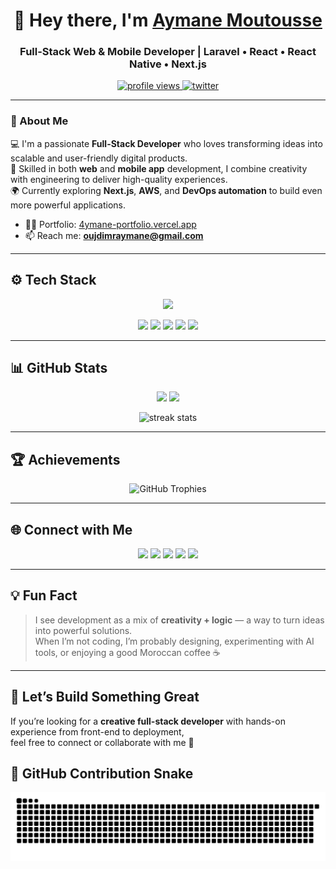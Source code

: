 <h1 align="center">👋 Hey there, I'm <a href="https://4ymane-portfolio.vercel.app" target="_blank">Aymane Moutousse</a></h1>
<h3 align="center">Full-Stack Web & Mobile Developer | Laravel • React • React Native • Next.js</h3>

<p align="center">
  <a href="https://github.com/AYMANEMTS">
    <img src="https://komarev.com/ghpvc/?username=AYMANEMTS&label=Profile%20views&color=0e75b6&style=flat-square" alt="profile views" />
  </a>
  <a href="https://twitter.com/aymanemtsx">
    <img src="https://img.shields.io/twitter/follow/aymanemtsx?logo=twitter&style=flat-square" alt="twitter" />
  </a>
</p>

---

### 🧠 About Me
💻 I'm a passionate **Full-Stack Developer** who loves transforming ideas into scalable and user-friendly digital products.  
🚀 Skilled in both **web** and **mobile app** development, I combine creativity with engineering to deliver high-quality experiences.  
🌍 Currently exploring **Next.js**, **AWS**, and **DevOps automation** to build even more powerful applications.  

- 👨‍💻 Portfolio: [4ymane-portfolio.vercel.app](https://4ymane-portfolio.vercel.app)  
- 📫 Reach me: **oujdimraymane@gmail.com**

---

## ⚙️ Tech Stack

<p align="center">
  <img src="https://skillicons.dev/icons?i=html,css,bootstrap,tailwind,react,nextjs,php,js,python,laravel,nodejs,express,django,mysql,postgresql,mariadb,mongodb,vercel,netlify,aws,graphql,react,reactnative,electron,git,github,vscode,postman,webstorm,linux" />
</p>

<p align="center">
  <img src="https://img.shields.io/badge/Render-%23000000.svg?logo=render&style=for-the-badge&logoColor=white" height="28" />
  <img src="https://img.shields.io/badge/Replit-%23000000.svg?logo=replit&style=for-the-badge&logoColor=white" height="28" />
  <img src="https://img.shields.io/badge/ClickUp-7B68EE?style=for-the-badge&logo=clickup&logoColor=white" height="28" />
  <img src="https://img.shields.io/badge/Cursor%20AI-000000?style=for-the-badge&logo=cursor&logoColor=white" height="28" />
  <img src="https://img.shields.io/badge/REST%20API-005571?style=for-the-badge&logo=fastapi&logoColor=white" height="28" />
</p>

---

## 📊 GitHub Stats
<p align="center">
  <img src="https://github-readme-stats.vercel.app/api?username=AYMANEMTS&show_icons=true&theme=tokyonight&hide_border=true" height="170" />
  <img src="https://github-readme-stats.vercel.app/api/top-langs/?username=AYMANEMTS&layout=compact&theme=tokyonight&hide_border=true" height="170" />
</p>

<p align="center">
  <img src="https://github-readme-streak-stats.herokuapp.com?user=AYMANEMTS&theme=tokyonight&hide_border=true" alt="streak stats" />
</p>

---

## 🏆 Achievements
<p align="center">
  <img src="https://github-profile-trophy.vercel.app/?username=AYMANEMTS&theme=tokyonight&margin-w=15&no-frame=true&no-bg=true" alt="GitHub Trophies" />
</p>

---

## 🌐 Connect with Me
<p align="center">
  <a href="https://www.linkedin.com/in/aymanemts" target="_blank"><img src="https://skillicons.dev/icons?i=linkedin" height="40" /></a>
  <a href="https://twitter.com/aymanemtsx" target="_blank"><img src="https://skillicons.dev/icons?i=twitter" height="40" /></a>
  <a href="https://stackoverflow.com/users/31633047/aymane-mts" target="_blank"><img src="https://skillicons.dev/icons?i=stackoverflow" height="40" /></a>
  <a href="https://www.instagram.com/aymanemts" target="_blank"><img src="https://skillicons.dev/icons?i=instagram" height="40" /></a>
  <a href="https://www.facebook.com/aymanemts" target="_blank"><img src="https://skillicons.dev/icons?i=facebook" height="40" /></a>
</p>

---

## 💡 Fun Fact
> I see development as a mix of **creativity + logic** — a way to turn ideas into powerful solutions.  
> When I’m not coding, I’m probably designing, experimenting with AI tools, or enjoying a good Moroccan coffee ☕

---

## 🚀 Let’s Build Something Great
If you’re looking for a **creative full-stack developer** with hands-on experience from front-end to deployment,  
feel free to connect or collaborate with me 🤝

## 🐍 GitHub Contribution Snake

<p align="center">
  <picture>
  <source media="(prefers-color-scheme: dark)" srcset="https://raw.githubusercontent.com/AYMANEMTS/AYMANEMTS/output/github-contribution-grid-snake-dark.svg">
  <source media="(prefers-color-scheme: light)" srcset="https://raw.githubusercontent.com/AYMANEMTS/AYMANEMTS/output/github-contribution-grid-snake.svg">
  <img alt="github contribution grid snake animation" src="https://raw.githubusercontent.com/AYMANEMTS/AYMANEMTS/output/github-contribution-grid-snake.svg">
</picture>
</p>
